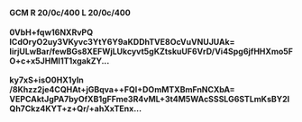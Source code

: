 #### GCM R 20/0c/400 L 20/0c/400
**0VbH+fqw16NXRvPQ**<br/>**lCdOryO2uy3VKyvc3YtY6Y9aKDDhTVE8OcVuVNUJUAk=**<br/>**IirjULwBar/fewBGs8XEFWjLUkcyvt5gKZtskuUF6VrD/Vi4Spg6jfHHXmo5FO+c+x5JHMI1T1xgakZY...**<br/><br/>
**ky7xS+isO0HX1yIn**<br/>**/8Khzz2je4CQHAt+jGBqva++FQI+DOmMTXBmFnNCXbA=**<br/>**VEPCAktJgPA7byOfXB1gFFme3R4vML+3t4M5WAcSSSLG6STLmKsBY2lQh7Ckz4KYT+z+Qr/+ahXxTEnx...**